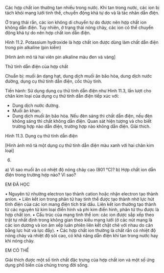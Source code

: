 Các hợp chất ion thường tan nhiều trong nước. Khi tan trong nước, các ion bị tách khỏi mạng lưới tinh thể, chuyển động khá tự do và là tác nhân dẫn điện.

Ở trạng thái rắn, các ion không di chuyển tự do được nên hợp chất ion không dẫn điện. Tuy nhiên, ở trạng thái nóng chảy, các ion có thể chuyển động khá tự do nên hợp chất ion dẫn điện.

Hình 11.2. Potassium hydroxide là hợp chất ion được dùng làm chất dẫn điện trong pin alkaline (pin kiềm)

[Hình ảnh mô tả hai viên pin alkaline màu đen và vàng]

Thử tính dẫn điện của hợp chất

Chuẩn bị: muối ăn dạng hạt, dung dịch muối ăn bão hòa, dung dịch nước đường, dụng cụ thử tính dẫn điện, cốc thủy tinh.

Tiến hành: Sử dụng dụng cụ thử tính dẫn điện như Hình 11.3, lần lượt cho chân kim loại của dụng cụ thử tính dẫn điện tiếp xúc với:
- Dung dịch nước đường.
- Muối ăn khan.
- Dung dịch muối ăn bão hòa.
Nếu đèn sáng thì chất dẫn điện, nếu đèn không sáng thì chất không dẫn điện.
Quan sát hiện tượng và cho biết trường hợp nào dẫn điện, trường hợp nào không dẫn điện. Giải thích.

Hình 11.3. Dụng cụ thử tính dẫn điện

[Hình ảnh mô tả một dụng cụ thử tính dẫn điện màu xanh với hai chân kim loại]

6.
a) Vì sao muối ăn có nhiệt độ nóng chảy cao (801 °C)?
b) Hợp chất ion dẫn điện trong trường hợp nào? Vì sao?

EM ĐÃ HỌC

• Nguyên tử nhường electron tạo thành cation hoặc nhận electron tạo thành anion.
• Liên kết ion trong phân tử hay tinh thể được tạo thành nhờ lực hút tĩnh điện của các ion mang điện tích trái dấu. Liên kết ion thường tạo thành từ các nguyên tử kim loại điển hình và phi kim điển hình, phân tử thu được là hợp chất ion.
• Cấu trúc của mạng tinh thể ion: các ion được sắp xếp theo trật tự nhất định trong không gian theo kiểu mạng lưới (ở các nút mạng là các ion dương và ion âm xếp luân phiên liên kết chặt chẽ với nhau do cân bằng lực hút và lực đẩy).
• Các hợp chất ion thường là chất rắn có nhiệt độ nóng chảy và nhiệt độ sôi cao, có khả năng dẫn điện khi tan trong nước hay khi nóng chảy.

EM CÓ THỂ

Giải thích được một số tính chất đặc trưng của hợp chất ion và một số ứng dụng phổ biến của chúng trong đời sống.